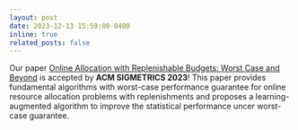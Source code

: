 ```yaml
---
layout: post
date: 2023-12-13 15:59:00-0400
inline: true
related_posts: false
---
```


Our paper [Online Allocation with Replenishable Budgets: Worst Case and Beyond]() is accepted by **ACM SIGMETRICS 2023**! This paper provides fundamental algorithms with worst-case performance guarantee for online resource allocation problems with replenishments and proposes a learning-augmented algorithm to improve the statistical performance uncer worst-case guarantee.
